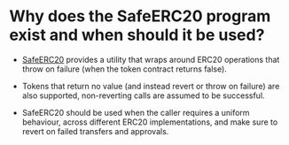 # Why does the SafeERC20 program exist and when should it be used?

- [SafeERC20](https://github.com/OpenZeppelin/openzeppelin-contracts/blob/master/contracts/token/ERC20/utils/SafeERC20.sol) provides a utility that wraps around ERC20 operations that throw on failure (when the token contract returns false). 

- Tokens that return no value (and instead revert or throw on failure) are also supported, non-reverting calls are assumed to be successful. 

- SafeERC20 should be used when the caller requires a uniform behaviour, across different ERC20 implementations, and make sure to revert on failed transfers and approvals.